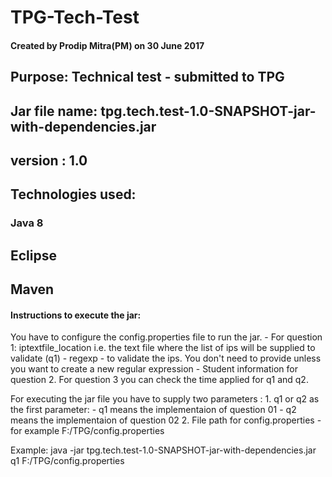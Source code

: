# TPG-Tech-Test

#### Created by Prodip Mitra(PM) on 30 June 2017
## Purpose: Technical test - submitted to TPG
## Jar file name: tpg.tech.test-1.0-SNAPSHOT-jar-with-dependencies.jar
## version : 1.0

## Technologies used:
  ### Java 8
  ## Eclipse 
  ## Maven


#### Instructions to execute the jar:
 You have to configure the config.properties file to run the jar.
	- For question 1:
    iptextfile_location i.e. the text file where the list of ips will be supplied to validate (q1)
	- regexp - to validate the ips. You don't need to provide unless you want to create a new regular expression
	- Student information for question 2.
For question 3 you can check the time applied for q1 and q2.
	 
For executing the jar file you have to supply two parameters :
	1. q1 or q2 as the first parameter:
		- q1 means the implementaion of question 01
		- q2 means the implementaion of question 02
	2. File path for config.properties
		- for example F:/TPG/config.properties
		
Example: java -jar tpg.tech.test-1.0-SNAPSHOT-jar-with-dependencies.jar q1 F:/TPG/config.properties

